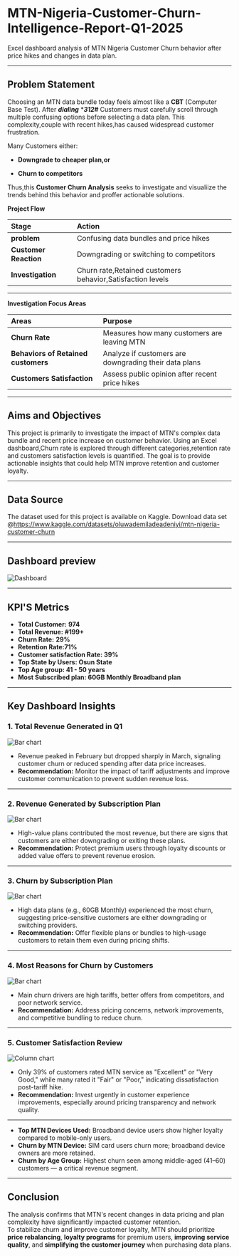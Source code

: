 # MTN-Nigeria-Customer-Churn- Intelligence-Report-Q1-2025
Excel dashboard analysis of MTN Nigeria Customer Churn behavior after price hikes and changes in data plan.

---
## Problem Statement
Choosing an MTN data bundle today feels almost like a **CBT** (Computer Base Test).
After ***dialing*** ****312#*** Customers must carefully scroll through multiple confusing options before selecting a data plan.
This complexity,couple with recent hikes,has caused widespread customer frustration.

Many Customers either:

- **Downgrade to cheaper plan,or**

- **Churn to competitors**

Thus,this **Customer Churn Analysis** seeks to investigate and visualiize the trends behind this behavior and proffer actionable solutions. 

**Project Flow**

| Stage | Action |
|:------|:-------|
|**problem** | Confusing data bundles and price hikes|
| **Customer Reaction** | Downgrading or switching to competitors|
| **Investigation** | Churn rate,Retained customers behavior,Satisfaction levels |

---

**Investigation Focus Areas**

| Areas | Purpose |
| :-----| :-------|
| **Churn Rate** | Measures how many customers are leaving MTN |
| **Behaviors of Retained customers**| Analyze if customers are downgrading their data plans | 
| **Customers Satisfaction** | Assess public opinion after recent price hikes |

---

## Aims and Objectives 
This project is primarily to investigate the impact of  MTN's complex data bundle and recent price increase on customer behavior.
Using an Excel dashboard,Churn rate is explored through different categories,retention rate and customers satisfaction levels is quantified.
The goal is to provide actionable insights that could help MTN improve retention and customer loyalty.

---

## Data Source 
The dataset used for this project is available on Kaggle.
Download data set @https://www.kaggle.com/datasets/oluwademiladeadeniyi/mtn-nigeria-customer-churn

---

## Dashboard preview 
![Dashboard](MTN_Nig_dashboard.png)

---
## KPI'S Metrics
- **Total Customer:** **974**
- **Total Revenue:** **#199+**
- **Churn Rate:** **29%**
- **Retention Rate:71%**
- **Customer satisfaction Rate: 39%**
- **Top State by Users: Osun State**
- **Top Age group: 41 - 50 years**
- **Most Subscribed plan: 60GB Monthly Broadband plan**

---

## Key Dashboard Insights

### 1. Total Revenue Generated in Q1
![Bar chart](MTN_1.png) 

- Revenue peaked in February but dropped sharply in March, signaling customer churn or reduced spending after data price increases.
- **Recommendation:** Monitor the impact of tariff adjustments and improve customer communication to prevent sudden revenue loss.

---

### 2. Revenue Generated by Subscription Plan
![Bar chart](MTN_3_.png)


- High-value plans contributed the most revenue, but there are signs that customers are either downgrading or exiting these plans.
- **Recommendation:** Protect premium users through loyalty discounts or added value offers to prevent revenue erosion.

---

### 3. Churn by Subscription Plan
![Bar chart](MTN_6_.png)

- High data plans (e.g., 60GB Monthly) experienced the most churn, suggesting price-sensitive customers are either downgrading or switching providers.
- **Recommendation:** Offer flexible plans or bundles to high-usage customers to retain them even during pricing shifts.

---

### 4. Most Reasons for Churn by Customers
![Bar chart](MTN_5.png) 


- Main churn drivers are high tariffs, better offers from competitors, and poor network service.
- **Recommendation:** Address pricing concerns, network improvements, and competitive bundling to reduce churn.

---

### 5. Customer Satisfaction Review
![Column chart](Mtn_7.png)


- Only 39% of customers rated MTN service as "Excellent" or "Very Good," while many rated it "Fair" or "Poor," indicating dissatisfaction post-tariff hike.
- **Recommendation:** Invest urgently in customer experience improvements, especially around pricing transparency and network quality.

---
- **Top MTN Devices Used:** Broadband device users show higher loyalty compared to mobile-only users.
- **Churn by MTN Device:** SIM card users churn more; broadband device owners are more retained.
- **Churn by Age Group:** Highest churn seen among middle-aged (41–60) customers — a critical revenue segment.

---

## Conclusion

The analysis confirms that MTN's recent changes in data pricing and plan complexity have significantly impacted customer retention.  
To stabilize churn and improve customer loyalty, MTN should prioritize **price rebalancing**, **loyalty programs** for premium users, **improving service quality**, and **simplifying the customer journey** when purchasing data plans.








